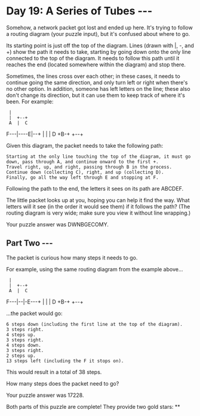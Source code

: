 # Day 19: A Series of Tubes ---

Somehow, a network packet got lost and ended up here. It's trying to follow a routing diagram (your puzzle input), but it's confused about where to go.

Its starting point is just off the top of the diagram. Lines (drawn with |, -, and +) show the path it needs to take, starting by going down onto the only line connected to the top of the diagram. It needs to follow this path until it reaches the end (located somewhere within the diagram) and stop there.

Sometimes, the lines cross over each other; in these cases, it needs to continue going the same direction, and only turn left or right when there's no other option. In addition, someone has left letters on the line; these also don't change its direction, but it can use them to keep track of where it's been. For example:

     |          
     |  +--+    
     A  |  C    
 F---|----E|--+ 
     |  |  |  D 
     +B-+  +--+ 

Given this diagram, the packet needs to take the following path:

    Starting at the only line touching the top of the diagram, it must go down, pass through A, and continue onward to the first +.
    Travel right, up, and right, passing through B in the process.
    Continue down (collecting C), right, and up (collecting D).
    Finally, go all the way left through E and stopping at F.

Following the path to the end, the letters it sees on its path are ABCDEF.

The little packet looks up at you, hoping you can help it find the way. What letters will it see (in the order it would see them) if it follows the path? (The routing diagram is very wide; make sure you view it without line wrapping.)

Your puzzle answer was DWNBGECOMY.
## Part Two ---

The packet is curious how many steps it needs to go.

For example, using the same routing diagram from the example above...

     |          
     |  +--+    
     A  |  C    
 F---|--|-E---+ 
     |  |  |  D 
     +B-+  +--+ 

...the packet would go:

    6 steps down (including the first line at the top of the diagram).
    3 steps right.
    4 steps up.
    3 steps right.
    4 steps down.
    3 steps right.
    2 steps up.
    13 steps left (including the F it stops on).

This would result in a total of 38 steps.

How many steps does the packet need to go?

Your puzzle answer was 17228.

Both parts of this puzzle are complete! They provide two gold stars: **